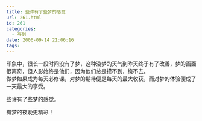 ```yaml
---
title: 些许有了些梦的感觉
url: 261.html
id: 261
categories:
  - 写到
date: 2006-09-14 21:06:16
tags:
---
```


印象中，很长一段时间没有了梦，这种没梦的天气到昨天终于有了改善，梦的画面很离奇，但人影始终是他们，因为他们总是摸不到，绕不去。  
做梦如果成为每天必修课，对梦的期待便是每天的最大收获，而对梦的体验便成了一天最大的享受。  
  
些许有了些梦的感觉。  
  
有梦的夜晚更精彩！